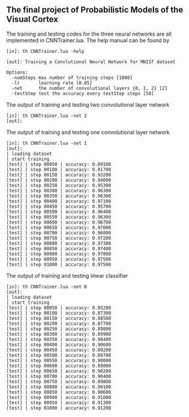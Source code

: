 ## The final project of Probabilistic Models of the Visual Cortex

The training and testing codes for the three neural networks are all implemented in CNNTrainer.lua. The help manual can be found by

```
[in]: th CNNTrainer.lua -help

[out]: Training a Convlutional Neural Network for MNIST dataset

Options:
  -numSteps max number of training steps [1000]
  -lr       learning rate [0.05]
  -net      the number of convolutional layers {0, 1, 2} [2]
  -testStep test the accuracy every testStep steps [50]
```
The output of training and testing two convolutional layer network
```
[in]: th CNNTrainer.lua -net 2
[out]:

```
The output of training and testing one convolutional layer network
```
[in]: th CNNTrainer.lua -net 1
[out]:
| loading dataset
| start training
[test] | step 00050 | accuracy: 0.89100
[test] | step 00100 | accuracy: 0.91700
[test] | step 00150 | accuracy: 0.93200
[test] | step 00200 | accuracy: 0.94000
[test] | step 00250 | accuracy: 0.95300
[test] | step 00300 | accuracy: 0.96300
[test] | step 00350 | accuracy: 0.96300
[test] | step 00400 | accuracy: 0.97100
[test] | step 00450 | accuracy: 0.95700
[test] | step 00500 | accuracy: 0.96400
[test] | step 00550 | accuracy: 0.96300
[test] | step 00600 | accuracy: 0.96700
[test] | step 00650 | accuracy: 0.97000
[test] | step 00700 | accuracy: 0.96800
[test] | step 00750 | accuracy: 0.97200
[test] | step 00800 | accuracy: 0.97300
[test] | step 00850 | accuracy: 0.97400
[test] | step 00900 | accuracy: 0.97800
[test] | step 00950 | accuracy: 0.97500
[test] | step 01000 | accuracy: 0.97500
```
The output of training and testing linear classifier
```
[in]: th CNNTrainer.lua -net 0
[out]:
| loading dataset
| start training
[test] | step 00050 | accuracy: 0.85200
[test] | step 00100 | accuracy: 0.87300
[test] | step 00150 | accuracy: 0.88500
[test] | step 00200 | accuracy: 0.87700
[test] | step 00250 | accuracy: 0.89800
[test] | step 00300 | accuracy: 0.89900
[test] | step 00350 | accuracy: 0.90400
[test] | step 00400 | accuracy: 0.90600
[test] | step 00450 | accuracy: 0.89200
[test] | step 00500 | accuracy: 0.89700
[test] | step 00550 | accuracy: 0.90000
[test] | step 00600 | accuracy: 0.89800
[test] | step 00650 | accuracy: 0.90200
[test] | step 00700 | accuracy: 0.90400
[test] | step 00750 | accuracy: 0.89800
[test] | step 00800 | accuracy: 0.90100
[test] | step 00850 | accuracy: 0.90600
[test] | step 00900 | accuracy: 0.91000
[test] | step 00950 | accuracy: 0.91300
[test] | step 01000 | accuracy: 0.91200
```
